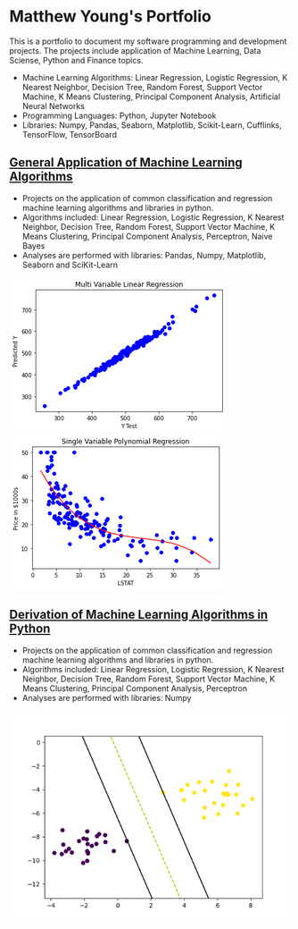 # Matthew Young's Portfolio
This is a portfolio to document my software programming and development projects. The projects include application of Machine Learning, Data Sciense, Python and Finance topics. 
* Machine Learning Algorithms: Linear Regression, Logistic Regression, K Nearest Neighbor, Decision Tree, Random Forest, Support Vector Machine, K Means Clustering, Principal Component Analysis, Artificial Neural Networks 
* Programming Languages: Python, Jupyter Notebook
* Libraries: Numpy, Pandas, Seaborn, Matplotlib, Scikit-Learn, Cufflinks, TensorFlow, TensorBoard

## [General Application of Machine Learning Algorithms](https://github.com/mbyoung99/ML_General_Applications/blob/main/README.md)
* Projects on the application of common classification and regression machine learning algorithms and libraries in python.
* Algorithms included: Linear Regression, Logistic Regression, K Nearest Neighbor, Decision Tree, Random Forest, Support Vector Machine, K Means Clustering, Principal Component Analysis, Perceptron, Naive Bayes
* Analyses are performed with libraries: Pandas, Numpy, Matplotlib, Seaborn and SciKit-Learn

![](/Images/LinearModelPlotMultiVar_.png)
![](/Images/PolynomialModelPlotSingleVar.png)

## [Derivation of Machine Learning Algorithms in Python](https://github.com/mbyoung99/ML_Algorithm_Derivations/blob/main/README.md)
* Projects on the application of common classification and regression machine learning algorithms and libraries in python.
* Algorithms included: Linear Regression, Logistic Regression, K Nearest Neighbor, Decision Tree, Random Forest, Support Vector Machine, K Means Clustering, Principal Component Analysis, Perceptron
* Analyses are performed with libraries: Numpy 

![](/Images/svm.png)

